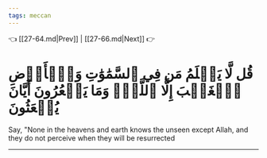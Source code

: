 ```yaml
---
tags: meccan
---
```


👈 [[27-64.md|Prev]] | [[27-66.md|Next]] 👉

# قُل لَّا يَعۡلَمُ مَن فِي ٱلسَّمَٰوَٰتِ وَٱلۡأَرۡضِ ٱلۡغَيۡبَ إِلَّا ٱللَّهُۚ وَمَا يَشۡعُرُونَ أَيَّانَ يُبۡعَثُونَ

Say, "None in the heavens and earth knows the unseen except Allah, and they do not perceive when they will be resurrected

---

